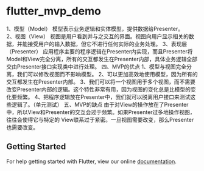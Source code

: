 # flutter_mvp_demo



1、模型（Model）
模型表示业务逻辑和实体模型，提供数据给Presenter。<br>
2、视图（View）
视图是用户看到并与之交互的界面。视图向用户显示相关的数据，并能接受用户的输入数据，但它不进行任何实际的业务处理。
3、表现层（Presenter）
应用程序主要的程序逻辑在Presenter内实现，而且Presenter将Model和View完全分离，所有的交互都发生在Presenter内部，具体业务逻辑全部交由Presenter接口实现类中进行处理。
四、MVP的优点
1、模型与视图完全分离，我们可以修改视图而不影响模型。
2、可以更加高效地使用模型，因为所有的交互都发生在Presenter内部。
3、我们可以将一个视图用于多个视图，而不需要改变Presenter内部的逻辑。这个特性非常有用，因为视图的变化总是比模型的变化要频繁。
4、把程序逻辑放在Presenter中，我们就可以脱离用户接口来测试这些逻辑了。（单元测试）
五、MVP的缺点
由于对View的操作放在了Presenter中，所以View和Presenter的交互会过于频繁。如果Presenter过多地操作视图，往往会使得它与特定的 View联系过于紧密。一旦视图需要改变，那么Presenter也需要改变。

## Getting Started

For help getting started with Flutter, view our online
[documentation](https://flutter.io/).
